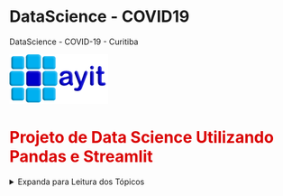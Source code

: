 # DataScience - COVID19
DataScience - COVID-19 - Curitiba

<!--   ![Logotipo da Empresa AYIT Digital](logoayit.png)    -->

<img src="logoayit.png" alt="Logotipo da Empresa AYIT Digital">

# <font color='dark'>**Projeto de Data Science Utilizando Pandas e Streamlit**</font>

<details>

  <summary>
    Expanda para Leitura dos Tópicos
  </summary>

<br>

Este projeto faz parte dos estudos de Data Science e faz o tratamento e apresentação de dados da COVID-19 na cidade de Curitiba.

# Passos no Desenvolvimento do Projeto

- Obtenção dos dados da Secretaria da Saúde
- Geração de arquivo .CSV
- Análise dos dados
- Limpeza dos dados
- Seleção e agrupamento dos dados
- Apresentação de Estatísticas
- Apresentação de Gráficos
- Apresentação dos dados brutos com opções de :
  - Seleção de Colunas
  -  Pesquisa com aplicação de Filtros.
  - Gravação dos Resultados em arquivo .CSV
- Conclusões Finais
<br><br>
